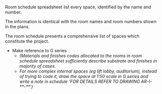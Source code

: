 <span class="transform-to-uppercase">Room schedule spreadsheet list every space, identified by the name and number.

The information is identical with the room names and room numbers shown in the plans.

The room schedule presents a comprehensive list of spaces which constitute the project.</span>

- Make reference to G series
    - _(Materials and finishes codes allocated to the rooms in room schedule spreadsheet sufficiently describe substrate and finishes in majority of cases._
    - _For more complex internal spaces (eg lift lobby, auditorium), instead of trying to code it, draw the space at <span class="highlight-red">1:50</span> scale in G series and write a note in schedule ‘FOR DETAILS REFER TO DRAWING AR-I-\*\*-\*\*’)_
